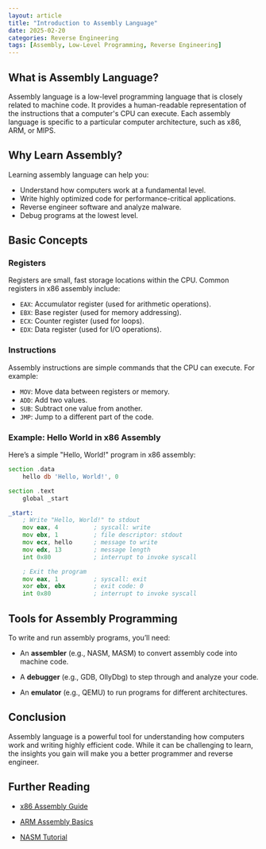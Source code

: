 ```yaml
---
layout: article
title: "Introduction to Assembly Language"
date: 2025-02-20
categories: Reverse Engineering
tags: [Assembly, Low-Level Programming, Reverse Engineering]
---
```


## What is Assembly Language?

Assembly language is a low-level programming language that is closely related to machine code. It provides a human-readable representation of the instructions that a computer's CPU can execute. Each assembly language is specific to a particular computer architecture, such as x86, ARM, or MIPS.

## Why Learn Assembly?

Learning assembly language can help you:
- Understand how computers work at a fundamental level.
- Write highly optimized code for performance-critical applications.
- Reverse engineer software and analyze malware.
- Debug programs at the lowest level.

## Basic Concepts

### Registers
Registers are small, fast storage locations within the CPU. Common registers in x86 assembly include:
- `EAX`: Accumulator register (used for arithmetic operations).
- `EBX`: Base register (used for memory addressing).
- `ECX`: Counter register (used for loops).
- `EDX`: Data register (used for I/O operations).

### Instructions
Assembly instructions are simple commands that the CPU can execute. For example:
- `MOV`: Move data between registers or memory.
- `ADD`: Add two values.
- `SUB`: Subtract one value from another.
- `JMP`: Jump to a different part of the code.

### Example: Hello World in x86 Assembly
Here’s a simple "Hello, World!" program in x86 assembly:

```asm
section .data
    hello db 'Hello, World!', 0

section .text
    global _start

_start:
    ; Write "Hello, World!" to stdout
    mov eax, 4          ; syscall: write
    mov ebx, 1          ; file descriptor: stdout
    mov ecx, hello      ; message to write
    mov edx, 13         ; message length
    int 0x80            ; interrupt to invoke syscall

    ; Exit the program
    mov eax, 1          ; syscall: exit
    xor ebx, ebx        ; exit code: 0
    int 0x80            ; interrupt to invoke syscall
```

## Tools for Assembly Programming

To write and run assembly programs, you’ll need:

- An **assembler** (e.g., NASM, MASM) to convert assembly code into machine code.

- A **debugger** (e.g., GDB, OllyDbg) to step through and analyze your code.

- An **emulator** (e.g., QEMU) to run programs for different architectures.

## Conclusion

Assembly language is a powerful tool for understanding how computers work and writing highly efficient code. While it can be challenging to learn, the insights you gain will make you a better programmer and reverse engineer.

## Further Reading

- [x86 Assembly Guide]("https://www.cs.virginia.edu/~evans/cs216/guides/x86.html")

- [ARM Assembly Basics]("https://azeria-labs.com/writing-arm-assembly-part-1/")

- [NASM Tutorial]("https://www.nasm.us/doc/")